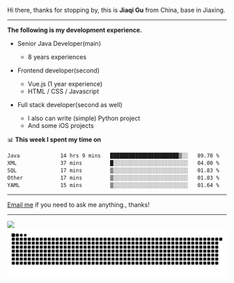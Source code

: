 Hi there, thanks for stopping by, this is **Jiaqi Gu** from China, base in Jiaxing.

---

**The following is my development experience.**

- Senior Java Developer(main)
  - 8 years experiences

- Frontend developer(second)
  - Vue.js (1 year experience)
  - HTML / CSS / Javascript
  
- Full stack developer(second as well)
  - I also can write (simple) Python project
  - And some iOS projects

📊 **This week I spent my time on**
<!--START_SECTION:waka-->

```txt
Java             14 hrs 9 mins   ██████████████████████▒░░   89.70 %
XML              37 mins         █░░░░░░░░░░░░░░░░░░░░░░░░   04.00 %
SQL              17 mins         ▒░░░░░░░░░░░░░░░░░░░░░░░░   01.83 %
Other            17 mins         ▒░░░░░░░░░░░░░░░░░░░░░░░░   01.83 %
YAML             15 mins         ▒░░░░░░░░░░░░░░░░░░░░░░░░   01.64 %
```

<!--END_SECTION:waka-->

---

[Email me](mailto:htk2klwgr@mozmail.com?subject=Hiring_from_GitHub) if you need to ask me anything., thanks!

---

![]( https://visitor-badge.glitch.me/badge?page_id=githubgujiaqi)
![]( https://github.com/droid-Q/droid-Q/raw/output/github-contribution-grid-snake.svg#gh-dark-mode-only)
